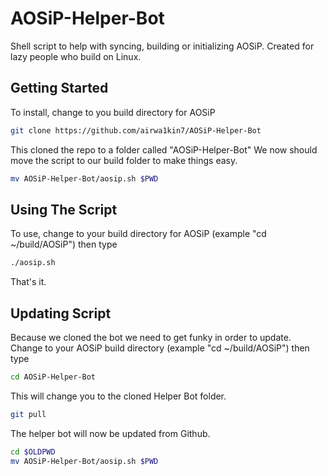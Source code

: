 # AOSiP-Helper-Bot
Shell script to help with syncing, building or initializing AOSiP. Created for lazy people who build on Linux.

Getting Started
---------------
To install, change to you build directory for AOSiP
```bash
git clone https://github.com/airwa1kin7/AOSiP-Helper-Bot
```
This cloned the repo to a folder called "AOSiP-Helper-Bot"
We now should move the script to our build folder to make things easy.
```bash
mv AOSiP-Helper-Bot/aosip.sh $PWD
```

Using The Script
---------------
To use, change to your build directory for AOSiP (example "cd ~/build/AOSiP") then type
```bash
./aosip.sh
```

That's it.

Updating Script
---------------

Because we cloned the bot we need to get funky in order to update.
Change to your AOSiP build directory (example "cd ~/build/AOSiP") then type
```bash
cd AOSiP-Helper-Bot
```
This will change you to the cloned Helper Bot folder.
```bash
git pull
```
The helper bot will now be updated from Github.
```bash
cd $OLDPWD
mv AOSiP-Helper-Bot/aosip.sh $PWD
```
